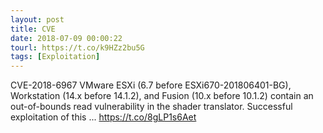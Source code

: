 ```yaml
---
layout: post
title: CVE
date: 2018-07-09 00:00:22
tourl: https://t.co/k9HZz2bu5G
tags: [Exploitation]
---
```

CVE-2018-6967 VMware ESXi (6.7 before ESXi670-201806401-BG), Workstation (14.x before 14.1.2), and Fusion (10.x before 10.1.2) contain an out-of-bounds read vulnerability in the shader translator. Successful exploitation of this ... https://t.co/8gLP1s6Aet